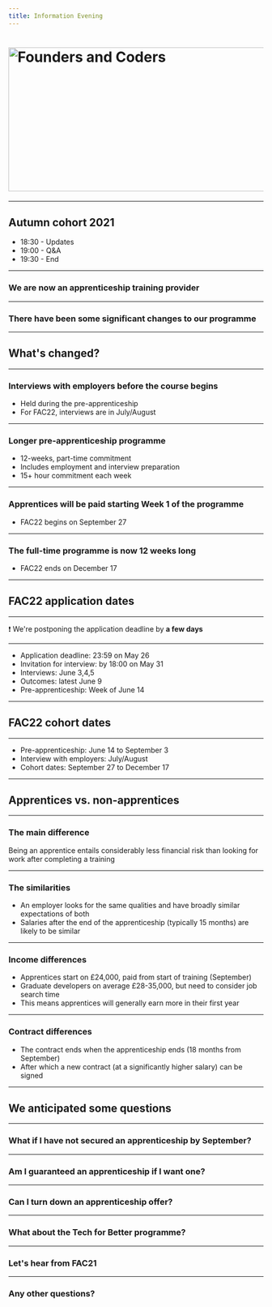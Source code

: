 ```yaml
---
title: Information Evening
---
```


# <img width="651" height="284" src="https://facresources.com/assets/logos/fac_logo.png" alt="Founders and Coders">

---

<!-- {.secondary.invert} -->

## Autumn cohort 2021 
- 18:30 - Updates
- 19:00 - Q&A
- 19:30 - End

---

### We are now an apprenticeship training provider

---

### There have been some significant changes to our programme

--- 
<!-- {.primary} -->

## What's changed?

--- 

### Interviews with employers before the course begins 

- Held during the pre-apprenticeship
- For FAC22, interviews are in July/August

--- 

### Longer pre-apprenticeship programme  
- 12-weeks, part-time commitment 
- Includes employment and interview preparation
- 15+ hour commitment each week 

---

### Apprentices will be paid starting Week 1 of the programme
- FAC22 begins on September 27

---

### The full-time programme is now 12 weeks long
- FAC22 ends on December 17

--- 
<!-- {.primary} -->
## FAC22 application dates

---

❗️ We're postponing the application deadline by **a few days** 

--- 

- Application deadline: 23:59 on May 26
- Invitation for interview: by 18:00 on May 31 
- Interviews: June 3,4,5
- Outcomes: latest June 9
- Pre-apprenticeship: Week of June 14

---
<!-- {.primary} -->
## FAC22 cohort dates

--- 

- Pre-apprenticeship: June 14 to September 3
- Interview with employers: July/August
- Cohort dates: September 27 to December 17 

---

<!-- {.primary} -->

## Apprentices vs. non-apprentices 

---  

### The main difference 

Being an apprentice entails considerably less financial risk than looking for work after completing a training

---  

### The similarities 
- An employer looks for the same qualities and have broadly similar expectations of both
- Salaries after the end of the apprenticeship (typically 15 months) are likely to be similar

---  

### Income differences

- Apprentices start on £24,000, paid from start of training (September)
- Graduate developers on average £28-35,000, but need to consider job search time
- This means apprentices will generally earn more in their first year

---

### Contract differences

- The contract ends when the apprenticeship ends (18 months from September)  
- After which a new contract (at a significantly higher salary) can be signed 

---
<!-- {.primary} -->
## We anticipated some questions

---

### What if I have not secured an apprenticeship by September?

---

### Am I guaranteed an apprenticeship if I want one?

--- 

### Can I turn down an apprenticeship offer? 

--- 

### What about the Tech for Better programme? 

---

<!-- {.secondary.invert} -->
### Let's hear from FAC21

---

<!-- {.secondary.invert} -->
### Any other questions?

